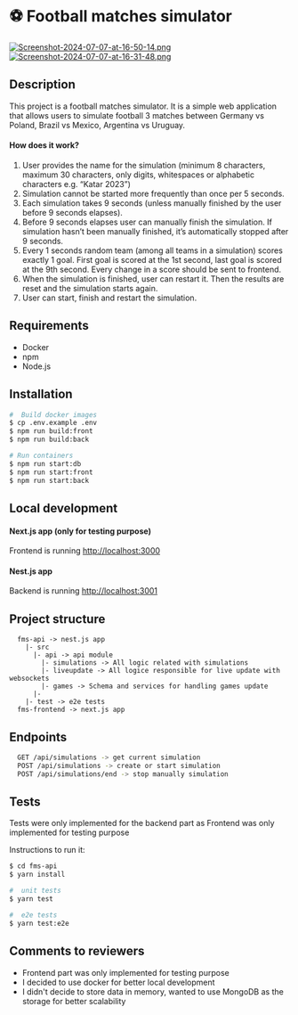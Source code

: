 # ⚽ Football matches simulator

[![Screenshot-2024-07-07-at-16-50-14.png](https://i.postimg.cc/rw0MnXs2/Screenshot-2024-07-07-at-16-50-14.png)](https://postimg.cc/xX2w8ZL6)
[![Screenshot-2024-07-07-at-16-31-48.png](https://i.postimg.cc/wBXVQZQ6/Screenshot-2024-07-07-at-16-31-48.png)](https://postimg.cc/06ND8t43)

## Description
This project is a football matches simulator. It is a simple web application that allows users to simulate football 3 matches between Germany vs Poland, Brazil vs Mexico, Argentina vs Uruguay.

#### How does it work?
1. User provides the name for the simulation (minimum 8 characters, maximum 30
characters, only digits, whitespaces or alphabetic characters e.g. “Katar 2023”)
2. Simulation cannot be started more frequently than once per 5 seconds.
3. Each simulation takes 9 seconds (unless manually finished by the user before 9 seconds elapses).
4. Before 9 seconds elapses user can manually finish the simulation. If simulation hasn’t been manually finished, it’s automatically stopped after 9 seconds.
5. Every 1 seconds random team (among all teams in a simulation) scores exactly 1 goal. First goal is scored at the 1st second, last goal is scored at the 9th second. Every change in a score should be sent to frontend.
6. When the simulation is finished, user can restart it. Then the results are reset and the simulation starts again.
7. User can start, finish and restart the simulation.


## Requirements

- Docker
- npm
- Node.js


## Installation
```bash
#  Build docker images
$ cp .env.example .env
$ npm run build:front
$ npm run build:back

# Run containers
$ npm run start:db
$ npm run start:front
$ npm run start:back
```

## Local development
#### Next.js app (only for testing purpose)
Frontend is running [http://localhost:3000](http://localhost:3000)

#### Nest.js app
Backend is running [http://localhost:3001](http://localhost:3001)

## Project structure
```
  fms-api -> nest.js app
    |- src
      |- api -> api module
        |- simulations -> All logic related with simulations
        |- liveupdate -> All logice responsible for live update with websockets
        |- games -> Schema and services for handling games update
      |- 
    |- test -> e2e tests 
  fms-frontend -> next.js app
```

## Endpoints

```bash
  GET /api/simulations -> get current simulation
  POST /api/simulations -> create or start simulation
  POST /api/simulations/end -> stop manually simulation
```

## Tests
Tests were only implemented for the backend part as Frontend was only implemented for testing purpose

Instructions to run it:
```bash
$ cd fms-api
$ yarn install

#  unit tests
$ yarn test

#  e2e tests
$ yarn test:e2e
```

## Comments to reviewers
- Frontend part was only implemented for testing purpose
- I decided to use docker for better local development
- I didn't decide to store data in memory, wanted to use MongoDB as the storage for better scalability
